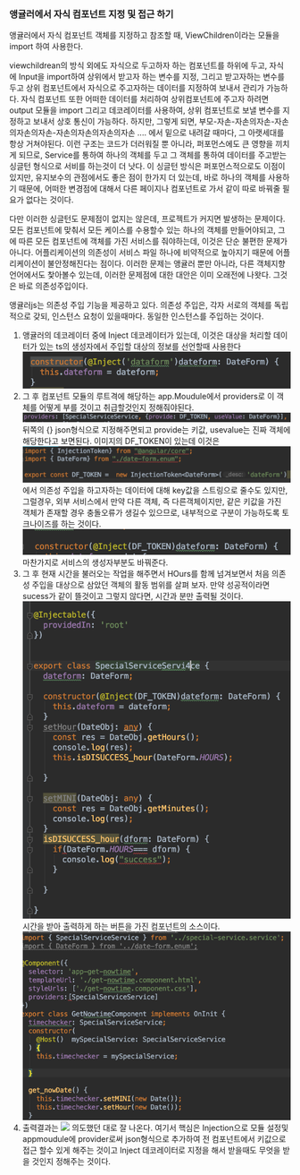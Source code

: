 <h3>앵귤러에서 자식 컴포넌트 지정 및 접근 하기</h3>

<p>앵귤러에서 자식 컴포넌트 객체를 지정하고 참조할 때, ViewChildren이라는 모듈을 import 하여 사용한다.</p>
<p>viewchildrean의 방식 외에도 자식으로 두고하자 하는 컴포넌트를 하위에 두고, 자식에 Input을 import하여 상위에서 받고자 하는 변수를 지정, 그리고 받고자하는 변수를 두고 상위 컴포넌트에서 자식으로 주고자하는 데이터를 지정하여 보내서 관리가 가능하다. 자식 컴포넌트 또한 어떠한 데이터를 처리하여 상위컴포넌트에 주고자 하려면 output 모듈을 import 그리고 데코레이터를 사용하여, 상위 컴포넌트로 보낼 변수를 지정하고 보내서 상호 통신이 가능하다. 하지만, 그렇게 되면, 부모-자손-자손의자손-자손의자손의자손-자손의자손의자손의자손 .... 에서 밑으로 내려갈 때마다, 그 아랫세대를 항상 거쳐야된다. 이런 구조는 코드가 더러워질 뿐 아니라, 퍼포먼스에도 큰 영향을 끼치게 되므로, Service를  통하여 하나의 객체를 두고 그 객체를 통하여 데이터를 주고받는 싱글턴 형식으로 서비를 하는것이 더 낫다. 이 싱글턴 방식은 퍼포먼스적으로도 이점이 있지만, 유지보수의 관점에서도 좋은 점이 한가지 더 있는데, 바로 하나의 객체를 사용하기 때문에, 어떠한 변경점에 대해서 다른 페이지나 컴포넌트로 가서 같이 따로 바꿔줄 필요가 없다는 것이다. </p>
<p>다만 이러한 싱글턴도 문제점이 없지는 않은데, 프로젝트가 커지면 발생하는 문제이다. 모든 컴포넌트에 맞춰서 모든 케이스를 수용할수 있는 하나의 객체를 만들어야되고, 그에 따른 모든 컴포넌트에 객체를 가진 서비스를 줘야하는데, 이것은 단순 불편한 문제가 아니다. 어플리케이션의 의존성이 서비스 파일 하나에 비약적으로 높아지기 때문에 어플리케이션이 불안정해진다는 점이다. 이러한 문제는 앵귤러 뿐만 아니라, 다른 객체지향언어에서도 찿아볼수 있는데, 이러한 문제점에 대한 대안은 이미 오래전에 나왓다. 그것은 바로 의존성주입이다.</p>
<p>앵귤러js는 의존성 주입 기능을 제공하고 있다. 의존성 주입은, 각자 서로의 객체를 독립적으로 갖되, 인스턴스 요청이 있을때마다. 동일한 인스턴스를 주입하는 것이다.</p>

<ol>
	<li>앵귤러의 데코레이터 중에 Inject 데코레이터가 있는데, 이것은 대상을 처리할 데이터가 있는 ts의 생성자에서 주입할 대상의 정보를 선언할때 사용한다 <img src="./inject.png"></li>
	<li>그 후 컴포넌트 모듈의 루트격에 해당하는 app.Moudule에서 providers로 이 객체를 어떻게 부를 것이고 취급할것인지 정해줘야된다. <img src="pr.png"> 뒤쪽의 {} json형식으로 지정해주면되고 provide는 키값, usevalue는 진짜 객체에 해당한다고 보면된다. 이미지의 DF_TOKEN이 있는데 이것은 <img src="dftoken.png">
	에서 의존성 주입을 하고자하는 데이터에 대해 key값을 스트링으로 줄수도 있지만, 그럴경우, 외부 서비스에서 만약 다른 객체, 즉 다른객체이지만, 같은 키값을 가진 객체가 존재할 경우 충돌오류가 생길수 있으므로, 내부적으로 구분이 가능하도록 토크나이즈를 하는 것이다.
	<img src="dftoken2.png"> 마찬가지로 서비스의 생성자부분도 바꿔준다.
	</li>
	<li>그 후 현재 시간을 불러오는 작업을 해주면서 HOurs를 함께 넘겨보면서 처음 의존성 주입을 대상으로 삼았던 객체의 활동 범위를 살펴 보자. 만약 성공적이라면 sucess가 같이 뜰것이고 그렇지 않다면, 시간과 분만 출력될 것이다.  <img src="services.png">
	시간을 받아 출력하게 하는 버튼을 가진 컴포넌트의 소스이다.
	<img src="gettime.png">
	</li>
	<li>출력결과는 
		<img src="dioutput.pnh"> 의도했던 대로 잘 나온다. 
		여기서 핵심은 Injection으로 모듈 설정및 appmoudule에 provider로써 json형식으로 추가하여 전 컴포넌트에서 키값으로 접근 할수 있게 해주는 것이고 Inject 데코레이터로 지정을 해서 받을때도 무엇을 받을 것인지 정해주는 것이다.
	</li>
</ol>